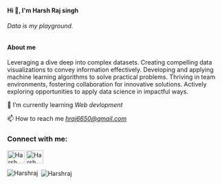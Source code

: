 <h4>Hi 👋, I'm Harsh Raj singh</h4>
<h6>Data is my playground.</h6>
<h4>About me</h4>
<p>Leveraging a dive deep into complex datasets. Creating compelling data visualizations to convey information effectively. Developing and applying machine learning algorithms to solve practical problems. Thriving in team environments, fostering collaboration for innovative solutions. Actively exploring opportunities to apply data science in impactful ways.</p>


🌱 I’m currently learning *Web devlopment*

📫 How to reach me *hraj6650@gmail.com*

<h3 align="left">Connect with me:</h3>
<p align="left">
<a href="https://twitter.com/parmarsonpal" target="blank"><img align="center" src="https://raw.githubusercontent.com/rahuldkjain/github-profile-readme-generator/master/src/images/icons/Social/twitter.svg" alt="Harsh" height="30" width="40" /></a>
<a href="https://linkedin.com/in/harsh-rajput-singh" target="blank"><img align="center" src="https://raw.githubusercontent.com/rahuldkjain/github-profile-readme-generator/master/src/images/icons/Social/linked-in-alt.svg" alt="Harsh raj " height="30" width="40" /></a>
</p>



<p><img align="left" src="https://github-readme-stats.vercel.app/api/top-langs?username=Harshraj&show_icons=true&locale=en&layout=compact" alt="Harshraj" /></p>

<p>&nbsp;<img align="center" src="https://github-readme-stats.vercel.app/api?username=Harshraj&show_icons=true&locale=en" alt="Harshraj" /></p>
